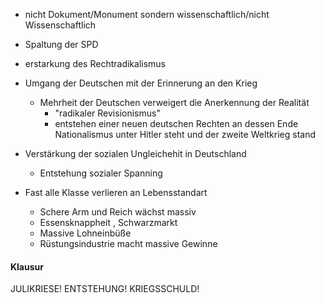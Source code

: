 

- nicht Dokument/Monument sondern wissenschaftlich/nicht Wissenschaftlich

- Spaltung der SPD
- erstarkung des Rechtradikalismus
- Umgang der Deutschen mit der Erinnerung an den Krieg
	- Mehrheit der Deutschen verweigert die Anerkennung der Realität
		- "radikaler Revisionismus"
		- entstehen einer neuen deutschen Rechten an dessen Ende Nationalismus unter Hitler steht und der zweite Weltkrieg stand
- Verstärkung der sozialen Ungleichehit in Deutschland
	- Entstehung sozialer Spanning
- Fast alle Klasse verlieren an Lebensstandart
	- Schere Arm und Reich wächst massiv
	- Essensknappheit , Schwarzmarkt
	- Massive Lohneinbüße
	- Rüstungsindustrie macht massive Gewinne



#### Klausur
JULIKRIESE!
ENTSTEHUNG!
KRIEGSSCHULD!